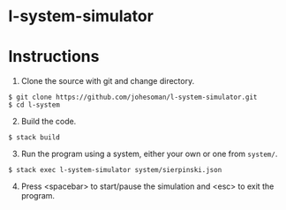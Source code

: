 # l-system-simulator

# Instructions
1. Clone the source with git and change directory. 
```
$ git clone https://github.com/johesoman/l-system-simulator.git
$ cd l-system
```

2. Build the code. 
```
$ stack build
```

3. Run the program using a system, either your own or one from `system/`.
```
$ stack exec l-system-simulator system/sierpinski.json
```

4. Press \<spacebar\> to start/pause the simulation and \<esc\> to exit the program. 

